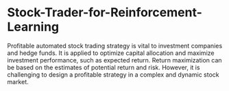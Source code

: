# Stock-Trader-for-Reinforcement-Learning
Profitable automated stock trading strategy is vital to investment companies and hedge funds. It is applied to optimize capital allocation and maximize investment performance, such as expected return. Return maximization can be based on the estimates of potential return and risk. However, it is challenging to design a profitable strategy in a complex and dynamic stock market.
